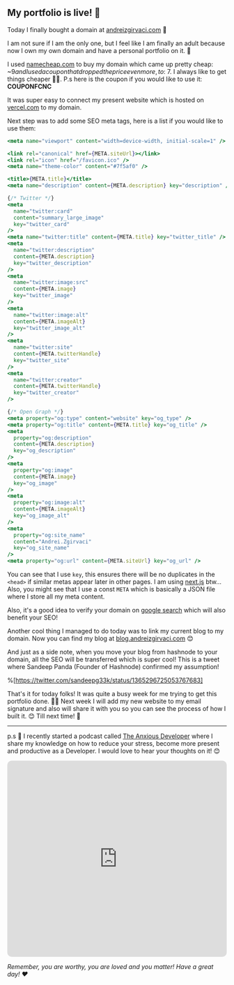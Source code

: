 ## My portfolio is live! 🎉

Today I finally bought a domain at  [andreizgirvaci.com](https://andreizgirvaci.com) 🎉

I am not sure if I am the only one, but I feel like I am finally an adult because now I own my own domain and have a personal portfolio on it. 💪

I used [namecheap.com](https://namecheap.com) to buy my domain which came up pretty cheap: ~$9 and I used a coupon that dropped the price even more, to: ~$7. I always like to get things cheaper 🤷‍♂️. P.s here is the coupon if you would like to use it: **COUPONFCNC**

It was super easy to connect my present website which is hosted on [vercel.com](https://vercel.com) to my domain.

Next step was to add some SEO meta tags, here is a list if you would like to use them:
```jsx
<meta name="viewport" content="width=device-width, initial-scale=1" />

<link rel="canonical" href={META.siteUrl}></link>
<link rel="icon" href="/favicon.ico" />
<meta name="theme-color" content="#7f5af0" />

<title>{META.title}</title>
<meta name="description" content={META.description} key="description" />

{/* Twitter */}
<meta
  name="twitter:card"
  content="summary_large_image"
  key="twitter_card"
/>
<meta name="twitter:title" content={META.title} key="twitter_title" />
<meta
  name="twitter:description"
  content={META.description}
  key="twitter_description"
/>
<meta
  name="twitter:image:src"
  content={META.image}
  key="twitter_image"
/>
<meta
  name="twitter:image:alt"
  content={META.imageAlt}
  key="twitter_image_alt"
/>
<meta
  name="twitter:site"
  content={META.twitterHandle}
  key="twitter_site"
/>
<meta
  name="twitter:creator"
  content={META.twitterHandle}
  key="twitter_creator"
/>

{/* Open Graph */}
<meta property="og:type" content="website" key="og_type" />
<meta property="og:title" content={META.title} key="og_title" />
<meta
  property="og:description"
  content={META.description}
  key="og_description"
/>
<meta
  property="og:image"
  content={META.image}
  key="og_image"
/>
<meta
  property="og:image:alt"
  content={META.imageAlt}
  key="og_image_alt"
/>
<meta
  property="og:site_name"
  content="Andrei.Zgirvaci"
  key="og_site_name"
/>
<meta property="og:url" content={META.siteUrl} key="og_url" />
```

You can see that I use `key`, this ensures there will be no duplicates in the `<head>` if similar metas appear later in other pages. I am using [next.js](https://nextjs.org/docs/api-reference/next/head) btw... Also, you might see that I use a const `META` which is basically a JSON file where I store all my meta content.

Also, it's a good idea to verify your domain on [google search](https://support.google.com/webmasters/answer/9008080?hl=en) which will also benefit your SEO!

Another cool thing I managed to do today was to link my current blog to my domain. Now you can find my blog at  [blog.andreizgirvaci.com](https://blog.andreizgirvaci.com) 😊 

And just as a side note, when you move your blog from hashnode to your domain, all the SEO will be transferred which is super cool! This is a tweet where Sandeep Panda (Founder of Hashnode) confirmed my assumption!

%[https://twitter.com/sandeepg33k/status/1365296725053767683]

That's it for today folks! It was quite a busy week for me trying to get this portfolio done. 🏋️‍♀️ Next week I will add my new website to my email signature and also will share it with you so you can see the process of how I built it. 😊 Till next time! 👋

---

p.s 🤫 I recently started a podcast called [The Anxious Developer](https://apple.co/39yOnvz) where I share my knowledge on how to reduce your stress, become more present and productive as a Developer. I would love to hear your thoughts on it! 😊

<iframe src="https://embed.podcasts.apple.com/us/podcast/the-anxious-developer/id1538448864?itsct=podcast_box&amp;itscg=30200&amp;theme=light" height="450px" frameborder="0" sandbox="allow-forms allow-popups allow-same-origin allow-scripts allow-top-navigation-by-user-activation" allow="autoplay *; encrypted-media *;" style="width: 100%; overflow: hidden; border-radius: 10px; background: transparent;"></iframe>

*Remember, you are worthy, you are loved and you matter! Have a great day! ❤️*